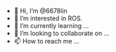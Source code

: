 - 👋 Hi, I’m @6678lin
- 👀 I’m interested in ROS.
- 🌱 I’m currently learning ...
- 💞️ I’m looking to collaborate on ...
- 📫 How to reach me ...

<!---
6678lin/6678lin is a ✨ special ✨ repository because its `README.md` (this file) appears on your GitHub profile.
You can click the Preview link to take a look at your changes.
--->
